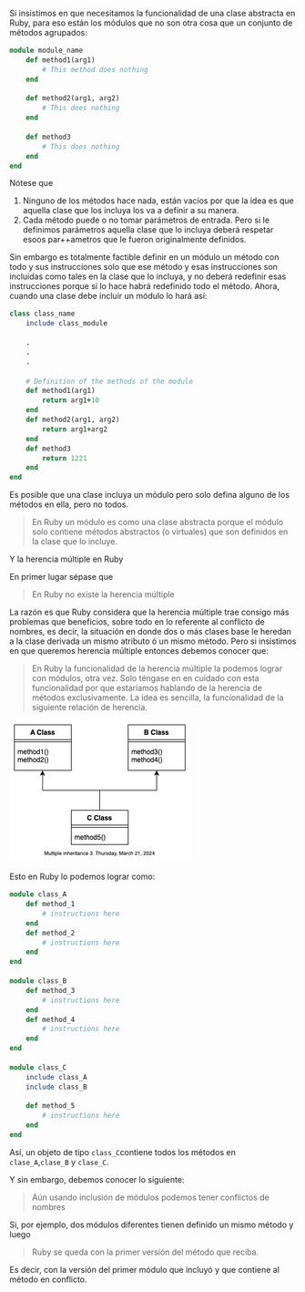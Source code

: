 Si insistimos en que necesitamos la funcionalidad de una clase abstracta en Ruby, para eso están los módulos que no son otra cosa que un conjunto de métodos agrupados:

```rb
module module_name
    def method1(arg1)
        # This method does nothing
    end
    
    def method2(arg1, arg2)
        # This does nothing
    end
    
    def method3
        # This does nothing
    end
end
```

Nótese que
1. Ninguno de los métodos hace nada, están vacíos por que la idea es que aquella clase que los incluya los va a definir a su manera.
2. Cada método puede o no tomar parámetros de entrada. Pero si le definimos parámetros aquella clase que lo incluya deberá respetar esoos par++ametros que le fueron originalmente definidos.

Sin embargo es totalmente factible definir en un módulo un método con todo y sus instrucciones solo que ese método y esas instrucciones son incluidas como tales en la clase que lo incluya, y no deberá redefinir esas instrucciones porque si lo hace habrá redefinido todo el método. Ahora, cuando una clase debe incluir un módulo lo hará así:
```rb
class class_name
    include class_module

    .
    .
    .

    # Definition of the methods of the module
    def method1(arg1)
        return arg1+10
    end
    def method2(arg1, arg2)
        return arg1+arg2
    end
    def method3
        return 1221
    end
end
```
Es posible que una clase incluya un módulo pero solo defina alguno de los métodos en ella, pero no todos.

> En Ruby un módulo es como una clase abstracta porque el módulo solo contiene métodos abstractos (o virtuales) que son definidos en la clase que lo incluye.

Y la herencia múltiple en Ruby

En primer lugar sépase que 

> En Ruby no existe la herencia múltiple

La razón es que Ruby considera que la herencia múltiple trae consigo más problemas que beneficios, sobre todo en lo referente al conflicto de nombres, es decir, la situación en donde dos o más clases base le heredan a la clase derivada un mismo atributo ó un mismo método. Pero si insistimos en que queremos herencia múltiple entonces debemos conocer que:
> En Ruby la funcionalidad de la herencia múltiple la podemos lograr con módulos, otra vez.
> Solo téngase en en cuidado con esta funcionalidad por que estaríamos hablando de la herencia de métodos exclusivamente. La idea es sencilla, la funcionalidad de la siguiente relación de herencia.

![Multiple inheritance 3](images/image-5.png)

Esto en Ruby lo podemos lograr como:
```rb
module class_A
    def method_1
        # instructions here
    end
    def method_2
        # instructions here
    end
end

module class_B
    def method_3
        # instructions here
    end
    def method_4
        # instructions here
    end
end

module class_C
    include class_A
    include class_B

    def method_5
        # instructions here
    end
end
```
Así, un objeto de tipo `class_C`contiene todos los métodos en `clase_A`,`clase_B` y `clase_C`.

Y sin embargo, debemos conocer lo siguiente:

> Aún usando inclusión de módulos podemos tener conflictos de nombres

Si, por ejemplo, dos módulos diferentes tienen definido un mismo método y luego 

> Ruby se queda con la primer versión del método que reciba.

Es decir, con la versión del primer módulo que incluyó y que contiene al método en conflicto.
